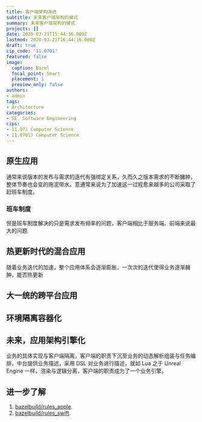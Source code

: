```yaml
---
title: 客户端架构演进
subtitle: 未来客户端架构的模式
summary: 未来客户端架构的模式
projects: []
date: 2020-03-21T15:44:16.000Z
lastmod: 2020-03-21T16:44:16.000Z
draft: true
cip_code: '11.0701'
featured: false
image:
  caption: Bazel
  focal_point: Smart
  placement: 1
  preview_only: false
authors:
- admin
tags:
- Architecture
categories:
- SE. Software Engineering
cips:
- 11.07) Computer Science
- 11.0701) Computer Science
---
```


## 原生应用

通常来说版本的发布与需求的迭代有强绑定关系，久而久之版本需求的不断臃肿，整体节奏也会变的拖泥带水。意通常来说为了加速这一过程愈来越多的公司采取了赶班车制度。

### 班车制度

但是班车制度解决的只是需求发布频率的问题，客户端相比于服务端、前端来说最大的问题


## 热更新时代的混合应用

随着业务迭代的加速，整个应用体系会逐渐膨胀，一次次的迭代使得业务逐渐臃肿，能否热更新

## 大一统的跨平台应用

## 环境隔离容器化

## 未来，应用架构引擎化

业务的具体实现与客户端隔离，客户端的职责下沉至业务的动态解析组装与任务编排，中台提供业务描述，采用 DSL 对业务进行描述，就如 Lua 之于 Unreal Engine 一样，渲染与逻辑分离，客户端的职责成为了一个业务引擎。


## 进一步了解

1. [bazelbuild/rules_apple](https://github.com/bazelbuild/rules_apple).
1. [bazelbuild/rules_swift](https://github.com/bazelbuild/rules_swift).